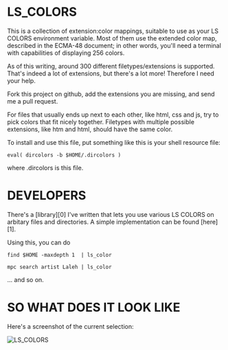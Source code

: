 LS_COLORS
=========

This is a collection of extension:color mappings, suitable to use as your
LS COLORS environment variable. Most of them use the extended color map,
described in the ECMA-48 document; in other words, you'll need a terminal
with capabilities of displaying 256 colors.

As of this writing, around 300 different filetypes/extensions is supported.
That's indeed a lot of extensions, but there's a lot more! Therefore I need
your help.

Fork this project on github, add the extensions you are missing, and send me
a pull request.

For files that usually ends up next to each other, like html, css and js,
try to pick colors that fit nicely together. Filetypes with multiple
possible extensions, like htm and html, should have the same color.

To install and use this file, put something like this is your shell resource
file:

    eval( dircolors -b $HOME/.dircolors )

where .dircolors is this file.


DEVELOPERS
==========

There's a [library][0] I've written that lets you use various LS COLORS on
arbitary files and directories. A simple implementation can be found [here][1].

Using this, you can do

    find $HOME -maxdepth 1  | ls_color

    mpc search artist Laleh | ls_color

... and so on.

SO WHAT DOES IT LOOK LIKE
=========================

Here's a screenshot of the current selection:

![LS_COLORS](http://devel.japh.se/LS_COLORS/LS_COLORS.png)
